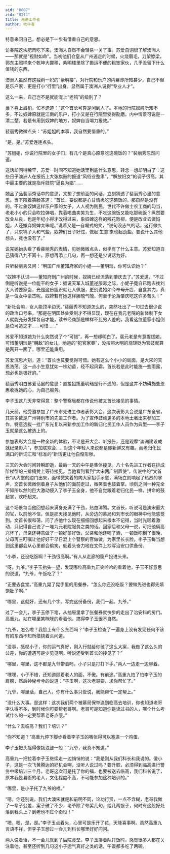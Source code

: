 ```yaml
---
aid: "0007"
zid: "0211"
title: 先进工作者
author: 吹牛者
---
```


特意来问自己，想必是下一步有借重自己的意思。

访春院这块肥肉吃下来，澳洲人自然不会轻易一关了事。苏爱自诩很了解澳洲人――那就是“视财如命”。当初他们仓皇从广州逃走的时候，火烧眉毛，刀架脖梁，郭东主照样来个乾坤大挪移，紫明楼里除了搬运不便的粗笨家伙，几乎没留下什么值钱的东西。

澳洲人虽然有这独树一帜的“紫明楼”，对行院和乐户的内幕却所知甚少，自己不但是乐户家，更是打小“行里”出身。显然属于澳洲人说得“专业人才”。

这么一来，自己岂不是就能混上“老鸨”的级别了？

当下喜上眉梢，忙不迭道：“这个首长可算是问到人了。本地的行院奴婢所知不多，不过奴婢原就是江南的乐户，打小又是在行院里受得勘磨，内中情景可说是一清二楚。若是有用到奴婢的地方，奴婢自当竭力报效。”

裴丽秀微微点头：“苏姐姐的本事，我自然要借重的。”

“是，是。”苏爱连连点头。

“苏姐姐，你说行院里的女子们，有几个是真心原意吃这碗饭的？”裴丽秀忽然问道。

这话却问得稀罕，苏爱一时间不知道她话里到底什么意思，转念一想却明白了：这些日子澳洲人在报纸上大张旗鼓的报道“风俗业整肃”，“解放妇女”的调子很高，其中最主要的就是指斥妓院“逼良为娼”……

她品了品裴丽秀话中的意思，又想了想前面的问话，立刻猜透了裴丽秀心里的意思。当下陪着笑脸答道：“首长，要说都是心甘情愿吃这碗饭的，那自然是没有的。不过象奴婢这样乐户家的女子，人人视为贱民，世代不许做士农工商的勾当，老老小小的只会吹拉弹唱，靠着唱曲卖笑为生，不吃这碗饭又能吃那碗饭？纵然要改业从良，也是年纪小得才改得过来，象奴婢这样的残花败柳，便是改业去做妈姐，人还嫌弃奴婢太笨呢。”说着又是一自嘲式的笑，“说句没志气的话，这行做久了，只求鸨子人和气些，奴婢们日子好过，做起‘生意’来也起劲些。要说什么其他想头，竟也没有了。”

说完她抬头看了看裴丽秀的表情，见她微微点头，似乎有了什么主意。苏爱知道自己猜得八九不离十。原想再添上几句，再一想还是少说话为好。

只听裴丽秀又问：“明国广州董知府家的小姐――董明珰，你可认识她？”

“奴婢不认识――董知府到广州的时候，奴婢已经流落到肇庆去了。”苏爱道，“不过倒是听说是一位能干的女子：据说天军入城董逆服毒之际，小妮子竟自已跑去找刘大人讨要家当，光是这份胆识就让人佩服，更别说她如今奉母开店，自食其力，真是一位女中豪杰呢。奴婢若有她这样胆魄气魄，何至于沦落肇庆吃这许多苦头！”

“新社会嘛，女人能顶半边天。”裴丽秀不知道怎么的，突然吐出了一句过去很少说的政治口号来，“那是在明国处处受制才不得显现，现在在我元老院的新体制下女人就能充分发挥各自才能，读书经商那是样样不比男人差的。我看这位董家小姐倒是位可造之才……可惜……”

苏爱不知道她为什么突然说了个“可惜”，再一想却明白了。裴元老是有意提拔她，可惜董明珰是“朝敌”的女儿，地道的“犯官家眷”，没按照大明的规矩贬为官妓就算是网开一面了，哪里还能重用。

苏爱沉思片刻，道：“首长也莫要觉得可惜。她有这么个小小的局面，是大宋的天恩浩荡。这一点小生意犹如一株幼苗，经不起风霜，首长若是此时能施一些雨露，想必也是极好的。”

裴丽秀明白苏爱话里的意思：直接招揽董明珰是行不通的，但是这并不妨碍施些恩惠收拢她的心，为自己服务。

李子玉这几天非常得意：整个警察局都在传说他被文首长接见的事情。

几天前，他受邀参加了广州市先进工作者表彰大会，这次表彰大会说是广东全省，其实多数是广州特别市的先进工作者。为了宣传鼓动更多的本地土著出来参加工作，特意选拔一批广东光复以来新参加工作的新归化民工作人员作为典型――李子玉就是这么被选上的。

参加表彰大会是一种全新的体验，不论是开大会、听报告，还是观摩“澳洲建设成就纪录影片”，参加联欢会……对这个年轻人来说都是即新鲜又有趣。而老归化民满口的新词汇和“标准的”新话更让他自惭形秽。

三天的大会时间转瞬即逝，最后一天的中午是集体接见。八十名先进工作者在排成阶梯型的三排椅凳上等待接见。当他看到看到“大宋两广制置使”，传说中的“文首长”从大堂的边门出来，面带微笑着的向大家招手示意，满场立刻响起了热烈的掌声，文首长微微侧着身子从他们的面前走过，微笑着也鼓着掌。顷刻之间一种完全不知所以然的巨大激动侵入了李子玉全身，他不自觉跟着老归化民一样，拼命的鼓起掌，欢呼起来。

这个场景每当他回想起来满身充满了干劲，热血沸腾。文首长，听说可是澳宋最大的官，以前他不信，但是那天接见他时，从旁边的慕局和刘市长的眼神中他能感觉到。文首长很和蔼，问了点他什么现在细细回想起来根本不记得，当时光顾着激动，只记得自己说了一堆为元老院服务之类的话。回家后和父母一说，可把他俩高兴坏了，母亲还特意做了一顿好菜好饭，父亲和他还喝了酒，一顿饭吃到了很晚，父母再三叮嘱让他好好干早日混上个警察的官做做，为家里长长脸。李子玉每当想到这里都会从心里都会偷笑，低着头奋力地在文件上抄写治安口供备份。

“小李，还没吃饭啊？干劲很高啊。”有人从走廊的窗户投进头来。

“呀。九爷。”李子玉抬头一望，发现哪位高重九正笑吟吟的看着他，子玉不好意思的说道，“九爷，午饭吃了？”

“正要去食堂。”高重九晃了晃手里的用餐券，“怎么你还没吃饭？要做先进也得先填饱肚子啊、”

“哪里，这就好，还有几个字。写完这份备份，我们一起。九爷。”

过了一会儿，李子玉停下笔，从抽屉里拿了张餐券就快步的走出了治安科的房门。高重九，站在哪里笑眯眯的看着他，搞得李子玉很不自然。

“九爷，怎么啦？我脸上有什么东西吗？”李子玉检查了一遍身上没有发现任何不该有的东西不知所措挠着头问道。

“没事，感叹小子，你的运气真好，刚入行就给你破了这么大案，我做了这么久的公差，你的遭遇可是少见见啊。听说还受到首长的接见了？”

“哪里，哪里，这不都是九爷带着吗，小子只是打打下手。”两人一边走一边聊着。

“嘿嘿，小子不错，还知道顾着老人的面，不傲。有前途。”高重九拍了怕李子玉的肩膀，然后神秘兮兮的说道：“子玉啊，这次老哥要，求你帮忙了。”

“九爷，哪里话，自己人，你有什么事只管说，我能帮忙一定帮上。”

“没什么大事。是这样：这次我们两个被慕局保举送到临高去培训，你也知道老哥字认得不多，到时候你可要帮老哥啊。老哥可是知道你是读过书的人，哪个什么考试什么的一定要帮着老哥点哦。”

“什么？去临高？我们？培训？”

“你不知道？”高重九停下脚步看着李子玉的嘴张得可以塞进一个鸡蛋。

李子玉把头摇得像拨浪鼓一般：“九爷，我真不知道。”

高重九一把拉着李子玉继续走一边悄悄的说：“我是刚从我们科长和我说的。傻小子，这是一次飞黄腾达的好机会啊，没听人说过吗？要升职，必须得到临高进行警务中级培训三个月。老哥这次可是托了你的福，也要被送去临高，我们科长说了，原本我是县衙的老人，文化程度不高，不可能参加这种培训的。”

“哪里，是小子托了九爷的福。”

“嗯，你还别说，我们大澳宋就是和前明不同，论功行赏，一点不含糊，老哥我做了一辈子公差，案子破了不少，老爷除了夸奖几句，给几两银子，何时有这般好处落到我头上？到老也不过个衙役！”

“嗯，嗯，是，是。”李子玉点着头，心里可是乐开了花，天降喜事啊。虽然高重九言语不祥，但李子玉想过一会儿到科长哪里好好问问。

两人说着话，不一会儿就到了后院食堂。李子玉排着队打饭时，感觉很多人都在关注着他，甚至还听到几句这小子运气真好之类的话，午饭都多吃了两碗。
